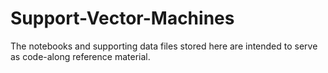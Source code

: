 # Support-Vector-Machines

The notebooks and supporting data files stored here are intended to serve as code-along reference material.
